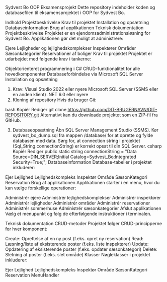 Sydvest Bo OOP Eksamensprojekt
Dette repository indeholder koden og databasefilen til eksamensprojektet i OOP for Sydvest Bo.

Indhold
Projektbeskrivelse
Krav til projektet
Installation og opsætning
Databaseinformation
Brug af applikationen
Teknisk dokumentation
Projektbeskrivelse
Projektet er en ejendomsadministrationsløsning for Sydvest Bo. Applikationen gør det muligt at administrere:

Ejere
Lejligheder og lejlighedskomplekser
Inspektører
Områder
Sæsonkategorier
Reservationer af boliger
Krav til projektet
Projektet er udarbejdet med følgende krav i tankerne:

Objektorienteret programmering i C#
CRUD-funktionalitet for alle hovedkomponenter
Databaseforbindelse via Microsoft SQL Server
Installation og opsætning
1. Krav:
Visual Studio 2022 eller nyere
Microsoft SQL Server (SSMS eller en anden klient)
.NET 6.0 eller nyere
2. Kloning af repository
Hvis du bruger Git:

bash
Kopiér
Rediger
git clone https://github.com/DIT-BRUGERNAVN/DIT-REPOSITORY.git
Alternativt kan du downloade projektet som en ZIP-fil fra GitHub.

3. Databaseopsætning
Åbn SQL Server Management Studio (SSMS).
Kør sydvest_bo_dump.sql fra mappen /database/ for at oprette og fylde databasen med data.
Sørg for, at connection string i projektet (Sql_String.connectionString) er korrekt opsat til din SQL Server.
csharp
Kopiér
Rediger
public static string connectionString = "Data Source=DIN_SERVER;Initial Catalog=Sydvest_Bo;Integrated Security=True;";
Databaseinformation
Database-tabeller i projektet inkluderer:

Ejer
Lejlighed
Lejlighedskompleks
Inspektør
Område
SæsonKategori
Reservation
Brug af applikationen
Applikationen starter i en menu, hvor du kan vælge forskellige operationer:

Administrér ejere
Administrér lejlighedskomplekser
Administrér inspektører
Administrér lejligheder
Administrér områder
Administrér reservationer
Administrér sommerhuse
Administrér sæsonkategorier
Afslut applikationen
Vælg et menupunkt og følg de efterfølgende instruktioner i terminalen.

Teknisk dokumentation
CRUD-metoder
Projektet følger CRUD-principperne for hver komponent:

Create: Oprettelse af en ny post (f.eks. opret ny reservation)
Read: Læsning/liste af eksisterende poster (f.eks. liste inspektører)
Update: Opdatering af eksisterende poster (f.eks. opdater sæsonkategori)
Delete: Sletning af poster (f.eks. slet område)
Klasser
Nøgleklasser i projektet inkluderer:

Ejer
Lejlighed
Lejlighedskompleks
Inspektør
Område
SæsonKategori
Reservation
MenuHandler
